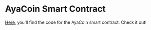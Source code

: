 # AyaCoin Smart Contract
<a href="https://github.com/AyaCoin/AyaCoin-smart-contract/blob/master/AyaCoin.sol">Here</a>, you'll find the code for the AyaCoin smart contract. Check it out!
